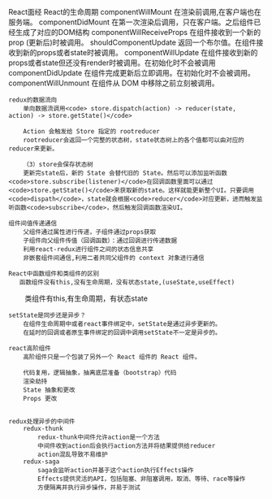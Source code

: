 
React面经
    React的生命周期
        componentWillMount 在渲染前调用,在客户端也在服务端。
        componentDidMount  在第一次渲染后调用，只在客户端。之后组件已经生成了对应的DOM结构
        componentWillReceiveProps 在组件接收到一个新的 prop (更新后)时被调用。
        shouldComponentUpdate 返回一个布尔值。在组件接收到新的props或者state时被调用。
        componentWillUpdate 在组件接收到新的props或者state但还没有render时被调用。在初始化时不会被调用
        componentDidUpdate 在组件完成更新后立即调用。在初始化时不会被调用。
        componentWillUnmount 在组件从 DOM 中移除之前立刻被调用。
    
    redux的数据流向
        单向数据流调用<code> store.dispatch(action) -> reducer(state, action) -> store.getState()</code>

        Action 会触发给 Store 指定的 rootreducer
        rootreducer会返回一个完整的状态树，state状态树上的各个值都可以由对应的reducer来更新。

        （3）store会保存状态树
        更新完state后，新的 State 会替代旧的 State。然后可以添加监听函数<code>store.subscribe(listener)</code>在回调函数里面可以通过<code>store.getState()</code>来获取新的state。这样就能更新整个UI。只要调用<code>dispath</code>，state就会根据<code>reducer</code>对应更新，进而触发监听函数<code>subscribe</code>，然后触发回调函数渲染UI。

    组件间值传递通信
        父组件通过属性进行传递，子组件通过props获取
        子组件向父组件传值（回调函数）：通过回调进行传递数据
        利用react-redux进行组件之间的状态信息共享
        非嵌套组件间通信,利用二者共同父组件的 context 对象进行通信

    React中函数组件和类组件的区别
       函数组件没有this,没有生命周期，没有状态state,(useState,useEffect)
　　    类组件有this,有生命周期，有状态state

    setState是同步还是异步？
        在组件生命周期中或者react事件绑定中，setState是通过异步更新的。
        在延时的回调或者原生事件绑定的回调中调用setState不一定是异步的。
    
    react高阶组件
        高阶组件只是一个包装了另外一个 React 组件的 React 组件。

        代码复用，逻辑抽象，抽离底层准备（bootstrap）代码
        渲染劫持
        State 抽象和更改
        Props 更改

        
    redux处理异步的中间件
        redux-thunk
            redux-thunk中间件允许action是一个方法
            中间件收到action后会执行action方法并将结果提供给reducer
            action混乱导致不易维护
        redux-saga
            saga会监听action并基于这个action执行Effects操作
            Effects提供灵活的API，包括阻塞、非阻塞调用，取消、等待、race等操作
            方便隔离并执行异步操作，并易于测试